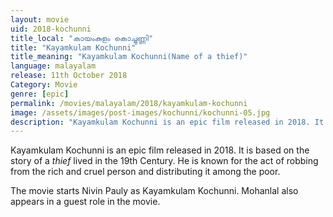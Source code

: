 ```yaml
---
layout: movie
uid: 2018-kochunni
title_local: "കായംകുളം കൊച്ചുണ്ണി"
title: "Kayamkulam Kochunni"
title_meaning: "Kayamkulam Kochunni(Name of a thief)"
language: malayalam
release: 11th October 2018
Category: Movie
genre: [epic]
permalink: /movies/malayalam/2018/kayamkulam-kochunni
image: /assets/images/post-images/kochunni/kochunni-05.jpg
description: "Kayamkulam Kochunni is an epic film released in 2018. It is based on the story of a *thief* lived in the 19th Century."
---
```

Kayamkulam Kochunni is an epic film released in 2018. It is based on the story of a *thief* lived in the 19th Century. He is known for the act of robbing from the rich and cruel person and distributing it among the poor.

The movie starts Nivin Pauly as Kayamkulam Kochunni. Mohanlal also appears in a guest role in the movie.